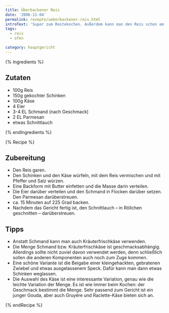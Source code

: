 ```yaml
---
title: Überbackener Reis
date: '2006-11-04'
permalink: rezepte/ueberbackener-reis.html
introText: 'Super zum Restekochen. Außerdem kann man den Reis schon am Vortag mitkochen, wenn man sowieso schon Reis als Beilage kocht. Das ist ein uraltes Rezept aus meiner Studentenzeit.'
tags:
  - reis
  - ofen

category: hauptgericht
---
```


{% Ingredients %}

## Zutaten

- 100g Reis
- 150g gekochter Schinken
- 100g Käse
- 4 Eier
- 3-4 EL Schmand (nach Geschmack)
- 2 EL Parmesan
- etwas Schnittlauch

{% endIngredients %}

{% Recipe %}

## Zubereitung

- Den Reis garen.
- Den Schinken und den Käse würfeln, mit dem Reis vermischen und mit Pfeffer und Salz würzen.
- Eine Backform mit Butter einfetten und die Masse darin verteilen.
- Die Eier darüber verteilen und den Schmand in Flocken darüber setzen. Den Parmesan darüberstreuen.
- ca. 15 Minuten auf 225 Grad backen.
- Nachdem das Gericht fertig ist, den Schnittlauch – in Röllchen geschnitten – darüberstreuen.

## Tipps

- Anstatt Schmand kann man auch Kräuterfrischkäse verwenden.
- Die Menge Schmand bzw. Kräuterfrischkäse ist geschmacksabhängig. Allerdings sollte nicht zuviel davon verwendet werden, denn schließlich sollen die anderen Komponenten auch noch zum Zuge kommen.
- Eine schöne Variante ist die Beigabe einer kleingehackten, gebratenen Zwiebel und etwas ausgelassenem Speck. Dafür kann man dann etwas Schinken weglassen.
- Die Auswahl des Käse ist eine interessante Variation, genau wie die leichte Variation der Menge. Es ist wie immer beim Kochen: der Geschmack bestimmt die Menge. Sehr passend zum Gericht ist ein junger Gouda, aber auch Gruyère und Raclette-Käse bieten sich an.

{% endRecipe %}
